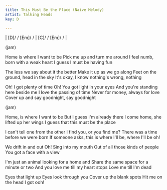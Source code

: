 ```yaml
---
title: This Must Be the Place (Naive Melody)
artist: Talking Heads
key: D

---
```


| [D]/ / [Em]/ / | [C]/ / [Em]/ / |

(jam)

Home is where I want to be
Pick me up and turn me around
I feel numb, born with a weak heart
I guess I must be having fun

The less we say about it the better
Make it up as we go along
Feet on the ground, head in the sky
It's okay, I know nothing's wrong, nothing

Oh! I got plenty of time
Oh! You got light in your eyes
And you're standing here beside me
I love the passing of time
Never for money, always for love
Cover up and say goodnight, say goodnight

(jam)

Home, is where I want to be
But I guess I'm already there
I come home, she lifted up her wings
I guess that this must be the place

I can't tell one from the other
I find you, or you find me?
There was a time before we were born
If someone asks, this is where I'll be, where I'll be oh!

We drift in and out
Oh! Sing into my mouth
Out of all those kinds of people
You got a face with a view

I'm just an animal looking for a home and
Share the same space for a minute or two
And you love me till my heart stops
Love me till I'm dead

Eyes that light up
Eyes look through you
Cover up the blank spots
Hit me on the head I got ooh!